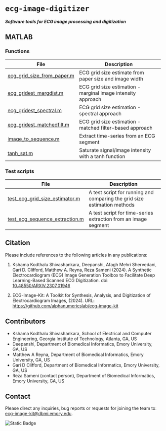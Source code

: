 # `ecg-image-digitizer`
***Software tools for ECG image processing and digitization***

## MATLAB

### Functions

| File | Description |
|---|---|
[ecg_grid_size_from_paper.m](ecg_grid_size_from_paper.m)| ECG grid size estimate from paper size and image width |
[ecg_gridest_margdist.m](ecg_gridest_margdist.m)| ECG grid size estimation - marginal image intensity approach |
[ecg_gridest_spectral.m](ecg_gridest_spectral.m)| ECG grid size estimation - spectral approach |
[ecg_gridest_matchedfilt.m](ecg_gridest_matchedfilt.m)| ECG grid size estimation - matched filter-based approach |
[image_to_sequence.m](image_to_sequence.m)| Extract time-series from an ECG segment |
[tanh_sat.m](tanh_sat.m)| Saturate signal/image intensity with a tanh function |


### Test scripts

| File | Description |
|---|---|
[test_ecg_grid_size_estimator.m](test_ecg_grid_size_estimator.m)| A test script for running and comparing the grid size estimation methods |
[test_ecg_sequence_extraction.m](test_ecg_sequence_extraction.m)| A test script for time-series extraction from an image segment |

## Citation
Please include references to the following articles in any publications:

1. Kshama Kodthalu Shivashankara, Deepanshi, Afagh Mehri Shervedani, Gari D. Clifford, Matthew A. Reyna, Reza Sameni (2024). A Synthetic Electrocardiogram (ECG) Image Generation Toolbox to Facilitate Deep Learning-Based Scanned ECG Digitization. doi: [10.48550/ARXIV.2307.01946](https://doi.org/10.48550/ARXIV.2307.01946)

2. ECG-Image-Kit: A Toolkit for Synthesis, Analysis, and Digitization of Electrocardiogram Images, (2024). URL: https://github.com/alphanumericslab/ecg-image-kit

## Contributors
- Kshama Kodthalu Shivashankara, School of Electrical and Computer Engineering, Georgia Institute of Technology, Atlanta, GA, US
- Deepanshi, Department of Biomedical Informatics, Emory University, GA, US
- Matthew A Reyna, Department of Biomedical Informatics, Emory University, GA, US
- Gari D Clifford, Department of Biomedical Informatics, Emory University, GA, US
- Reza Sameni (contact person), Department of Biomedical Informatics, Emory University, GA, US

## Contact
Please direct any inquiries, bug reports or requests for joining the team to: [ecg-image-kit@dbmi.emory.edu](ecg-image-kit@dbmi.emory.edu).

![Static Badge](https://img.shields.io/badge/ecg_image-kit-blue)




